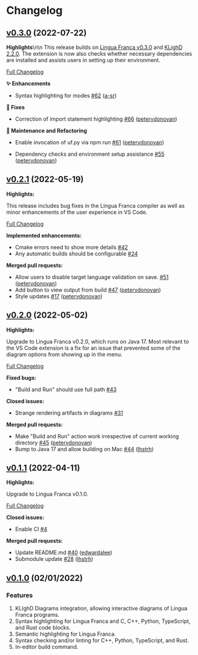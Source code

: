 # Changelog
 
## [v0.3.0](https://github.com/lingua-franca/vscode-lingua-franca/tree/v0.3.0) (2022-07-22)

**Highlights**\n\n This release builds on [Lingua Franca v0.3.0](https://github.com/lf-lang/lingua-franca/tree/v0.3.0) and [KLighD 2.2.0](https://github.com/kieler/KLighD/releases/tag/release-2022-07-2.2.0). The extension is now also checks whether necessary dependencies are installed and assists users in setting up their environment.

[Full Changelog](https://github.com/lingua-franca/vscode-lingua-franca/compare/v0.2.1...v0.3.0)

**✨ Enhancements**

- Syntax highlighting for modes [\#62](https://github.com/lf-lang/vscode-lingua-franca/pull/62) ([a-sr](https://github.com/a-sr))

**🔧 Fixes**

- Correction of import statement highlighting [\#66](https://github.com/lf-lang/vscode-lingua-franca/pull/66) ([petervdonovan](https://github.com/petervdonovan))

**🚧 Maintenance and Refactoring**

- Enable invocation of uf.py via npm run [\#61](https://github.com/lf-lang/vscode-lingua-franca/pull/61) ([petervdonovan](https://github.com/petervdonovan))

- Dependency checks and environment setup assistance [\#55](https://github.com/lf-lang/vscode-lingua-franca/pull/55) ([petervdonovan](https://github.com/petervdonovan))

 
## [v0.2.1](https://github.com/lf-lang/vscode-lingua-franca/tree/v0.2.1) (2022-05-19)

**Highlights:**

This release includes bug fixes in the Lingua Franca compiler as well as minor enhancements of the user experience in VS Code.

[Full Changelog](https://github.com/lf-lang/vscode-lingua-franca/compare/v0.2.0...v0.2.1)

**Implemented enhancements:**

- Cmake errors need to show more details [\#42](https://github.com/lf-lang/vscode-lingua-franca/issues/42)
- Any automatic builds should be configurable [\#24](https://github.com/lf-lang/vscode-lingua-franca/issues/24)

**Merged pull requests:**

- Allow users to disable target language validation on save. [\#51](https://github.com/lf-lang/vscode-lingua-franca/pull/51) ([petervdonovan](https://github.com/petervdonovan))
- Add button to view output from build [\#47](https://github.com/lf-lang/vscode-lingua-franca/pull/47) ([petervdonovan](https://github.com/petervdonovan))
- Style updates [\#17](https://github.com/lf-lang/vscode-lingua-franca/pull/17) ([petervdonovan](https://github.com/petervdonovan))
 
## [v0.2.0](https://github.com/lf-lang/vscode-lingua-franca/tree/v0.2.0) (2022-05-02)

**Highlights:**

Upgrade to Lingua Franca v0.2.0, which runs on Java 17. Most relevant to the VS Code extension is a fix for an issue that prevented some of the diagram options from showing up in the menu.

[Full Changelog](https://github.com/lf-lang/vscode-lingua-franca/compare/v0.1.1...v0.2.0)

**Fixed bugs:**

- "Build and Run" should use full path [\#43](https://github.com/lf-lang/vscode-lingua-franca/issues/43)

**Closed issues:**

- Strange rendering artifacts in diagrams [\#31](https://github.com/lf-lang/vscode-lingua-franca/issues/31)

**Merged pull requests:**

- Make "Build and Run" action work irrespective of current working directory [\#45](https://github.com/lf-lang/vscode-lingua-franca/pull/45) ([petervdonovan](https://github.com/petervdonovan))
- Bump to Java 17 and allow building on Mac [\#44](https://github.com/lf-lang/vscode-lingua-franca/pull/44) ([lhstrh](https://github.com/lhstrh))
 
## [v0.1.1](https://github.com/lf-lang/vscode-lingua-franca/tree/v0.1.1) (2022-04-11)

**Highlights:**

Upgrade to Lingua Franca v0.1.0.

[Full Changelog](https://github.com/lf-lang/vscode-lingua-franca/compare/v0.1.0...v0.1.1)

**Closed issues:**

- Enable CI [\#4](https://github.com/lf-lang/vscode-lingua-franca/issues/4)

**Merged pull requests:**

- Update README.md [\#40](https://github.com/lf-lang/vscode-lingua-franca/pull/40) ([edwardalee](https://github.com/edwardalee))
- Submodule update [\#28](https://github.com/lf-lang/vscode-lingua-franca/pull/28) ([lhstrh](https://github.com/lhstrh))

## [v0.1.0](https://github.com/lf-lang/vscode-lingua-franca/tree/v0.1.0) (02/01/2022)

### Features
1. KLIghD Diagrams integration, allowing interactive diagrams of Lingua Franca programs.
1. Syntax highlighting for Lingua Franca and C, C++, Python, TypeScript, and Rust code blocks.
1. Semantic highlighting for Lingua Franca.
1. Syntax checking and/or linting for C++, Python, TypeScript, and Rust.
1. In-editor build command.
